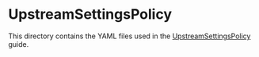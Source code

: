 # UpstreamSettingsPolicy

This directory contains the YAML files used in the [UpstreamSettingsPolicy](https://docs.nginx.com/nginx-gateway-fabric/how-to/traffic-management/upstream-settings/) guide.
